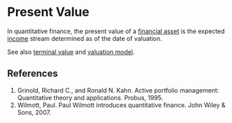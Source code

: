 # Present Value
In quantitative finance, the present value of a [financial asset](financial-asset.md) is the expected [income](income-cashflows.md) stream determined as of the date of valuation. 

See also [terminal value](terminal-value.md) and [valuation model](valuation-model.md).

## References
1. Grinold, Richard C., and Ronald N. Kahn. Active portfolio management: Quantitative theory and applications. Probus, 1995.
1. Wilmott, Paul. Paul Wilmott introduces quantitative finance. John Wiley & Sons, 2007.